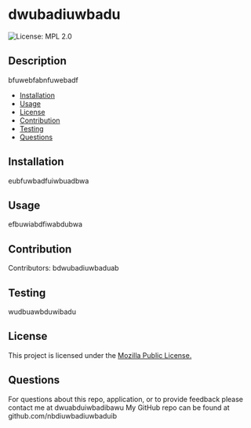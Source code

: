 # dwubadiuwbadu
  ![License: MPL 2.0](https://img.shields.io/badge/License-MPL%202.0-brightgreen.svg)

## Description
bfuwebfabnfuwebadf
* [Installation](#installation)
* [Usage](#usage)
* [License](#license)
* [Contribution](#contribution)
* [Testing](#testing)
* [Questions](#questions)
## Installation
eubfuwbadfuiwbuadbwa
## Usage
efbuwiabdfiwabdubwa
## Contribution
Contributors: bdwubadiuwbaduab
## Testing
wudbuawbduwibadu
## License
This project is licensed under the <a href="https://opensource.org/licenses/MPL-2.0">Mozilla Public License.</a>
## Questions
For questions about this repo, application, or to provide feedback please contact me at dwuabduiwbadibawu
My GitHub repo can be found at github.com/nbdiuwbadiuwbaduib
